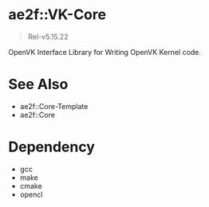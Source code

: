 # ae2f::VK-Core
> Rel-v5.15.22

OpenVK Interface Library for Writing OpenVK Kernel code.  

# See Also
- ae2f::Core-Template
- ae2f::Core

# Dependency
- gcc
- make
- cmake
- opencl